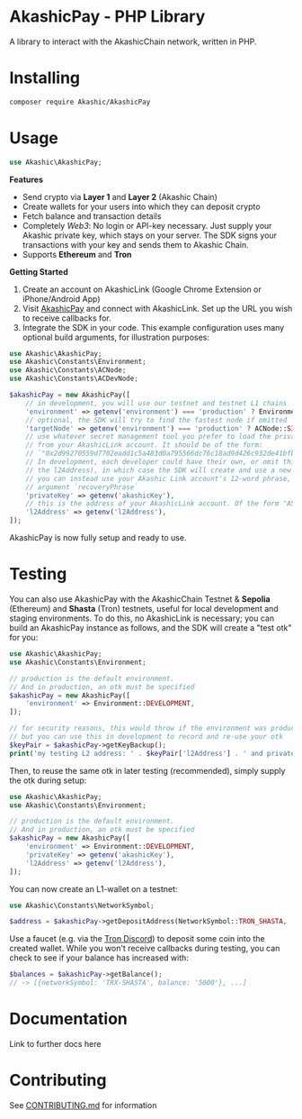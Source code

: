 # AkashicPay - PHP Library

A library to interact with the AkashicChain network, written in PHP.

# Installing

```bash
composer require Akashic/AkashicPay
```

# Usage

```php
use Akashic\AkashicPay;
```

**Features**

- Send crypto via **Layer 1** and **Layer 2** (Akashic Chain)
- Create wallets for your users into which they can deposit crypto
- Fetch balance and transaction details
- Completely _Web3_: No login or API-key necessary. Just supply your Akashic
  private key, which stays on your server. The SDK signs your transactions with your key and sends them to Akashic Chain.
- Supports **Ethereum** and **Tron**

**Getting Started**

1. Create an account on AkashicLink (Google Chrome Extension or iPhone/Android
   App)
2. Visit [AkashicPay](https://www.akashicpay.com) and connect with AkashicLink.
   Set up the URL you wish to receive callbacks for.
3. Integrate the SDK in your code. This example configuration uses many optional build arguments, for illustration purposes:

```php
use Akashic\AkashicPay;
use Akashic\Constants\Environment;
use Akashic\Constants\ACNode;
use Akashic\Constants\ACDevNode;

$akashicPay = new AkashicPay([
    // in development, you will use our testnet and testnet L1 chains
    'environment' => getenv('environment') === 'production' ? Environment::PRODUCTION : Environment::DEVELOPMENT,
    // optional, the SDK will try to find the fastest node if omitted
    'targetNode' => getenv('environment') === 'production' ? ACNode::SINGAPORE_DAI : ACDevNode::SINGAPORE_1,
    // use whatever secret management tool you prefer to load the private key
    // from your AkashicLink account. It should be of the form:
    // `"0x2d99270559d7702eadd1c5a483d0a795566dc76c18ad9d426c932de41bfb78b7"`
    // In development, each developer could have their own, or omit this (and
    // the l2Address), in which case the SDK will create and use a new pair.
    // you can instead use your Akashic Link account's 12-word phrase, using the
    // argument `recoveryPhrase`
    'privateKey' => getenv('akashicKey'),
    // this is the address of your AkashicLink account. Of the form "AS1234..."
    'l2Address' => getenv('l2Address'),
]);
```

AkashicPay is now fully setup and ready to use.

# Testing

You can also use AkashicPay with the AkashicChain Testnet & **Sepolia**
(Ethereum) and **Shasta** (Tron) testnets, useful for local development and
staging environments.
To do this, no AkashicLink is necessary; you can build an AkashicPay instance as follows, and the SDK will create a "test otk" for you:

```php
use Akashic\AkashicPay;
use Akashic\Constants\Environment;

// production is the default environment.
// And in production, an otk must be specified
$akashicPay = new AkashicPay([
    'environment' => Environment::DEVELOPMENT,
]);

// for security reasons, this would throw if the environment was production
// but you can use this in development to record and re-use your otk
$keyPair = $akashicPay->getKeyBackup();
print('my testing L2 address: ' . $keyPair['l2Address'] . ' and private key: ' . $keyPair['privateKey']);

```

Then, to reuse the same otk in later testing (recommended), simply supply the otk during setup:

```php
use Akashic\AkashicPay;
use Akashic\Constants\Environment;

// production is the default environment.
// And in production, an otk must be specified
$akashicPay = new AkashicPay([
    'environment' => Environment::DEVELOPMENT,
    'privateKey' => getenv('akashicKey'),
    'l2Address' => getenv('l2Address'),
]);

```

You can now create an L1-wallet on a testnet:

```php
use Akashic\Constants\NetworkSymbol;

$address = $akashicPay->getDepositAddress(NetworkSymbol::TRON_SHASTA, 'EndUser123');

```

Use a faucet (e.g. via the [Tron Discord](https://discord.com/invite/nSBF64yb5U)) to deposit some coin into the created wallet.
While you won't receive callbacks during testing, you can check to see if your balance has increased with:

```php
$balances = $akashicPay->getBalance();
// -> [{networkSymbol: 'TRX-SHASTA', balance: '5000'}, ...]
```

# Documentation

Link to further docs here

# Contributing

See [CONTRIBUTING.md](./CONTRIBUTING.md) for information
